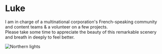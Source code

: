 # Luke

I am in charge of a multinational corporation's French-speaking community and content teams & a volunteer on a few projects.</br> 
Please take some time to appreciate the beauty of this remarkable scenery and breath in deeply to feel better.

![Northern lights](https://auroratracks.com/wp-content/uploads/2022/08/tours-to-norway-northern-lights.jpg)
